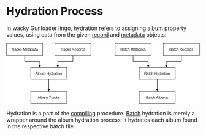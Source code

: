 # Hydration Process

In wacky Gunloader lingo, hydration refers to assigning [album](./album.md) property values, using data from the given [record](./record.md) and [metadata](./metadata.md) objects:

![hydration diagram](./hydration.png)

Hydration is a part of the [compiling](./compiling.md) procedure. [Batch](./batch.md) hydration is merely a wrapper around the album hydration process: it hydrates each album found in the respective batch file.